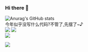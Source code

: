 ### Hi there 👋
![Anurag's GitHub stats](https://github-readme-stats.vercel.app/api?username=zxymiku&show_icons=true&theme=radical)  
今年似乎没写什么代码?不管了,先摆了~♪  
![](https://img.shields.io/badge/-Python-3e74a2?style=flat-square&logo=Python&logoColor=fff) 
![](https://img.shields.io/badge/-Node.js-339933?style=flat-square&logo=Node.js&logoColor=fff)  
![](https://img.shields.io/badge/:badgeContent?logo=html)

<img src="https://github-readme-stats.vercel.app/api/top-langs/?username=zxymiku&layout=compact" />

